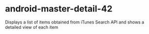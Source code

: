# android-master-detail-42
Displays a list of items obtained from iTunes Search API and shows a detailed view of each item
